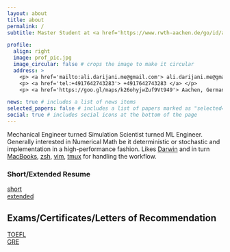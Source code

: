 ```yaml
---
layout: about
title: about
permalink: /
subtitle: Master Student at <a href='https://www.rwth-aachen.de/go/id/a/?lidx=1'> RWTH Aachen University </a>, <a href='https://goo.gl/maps/k26ohyjwZuf9Vt949'> Aachen, Germany </a>

profile:
  align: right
  image: prof_pic.jpg
  image_circular: false # crops the image to make it circular
  address: >
    <p> <a href='mailto:ali.darijani.me@gmail.com'> ali.darijani.me@gmail.com </a> </p>
    <p> <a href='tel:+4917642743283'> +4917642743283 </a> </p>
    <p> <a href='https://goo.gl/maps/k26ohyjwZuf9Vt949'> Aachen, Germany </a> </p>

news: true # includes a list of news items
selected_papers: false # includes a list of papers marked as "selected={true}"
social: true # includes social icons at the bottom of the page
---
```


Mechanical Engineer turned Simulation Scientist turned ML Engineer. Generally interested in Numerical Math be it deterministic or stochastic and implementation in a high-performance fashion. Likes [Darwin](https://en.wikipedia.org/wiki/Darwin_operating_system) and in turn [MacBooks](https://www.apple.com/mac/), [zsh](https://www.zsh.org), [vim](https://www.vim.org), [tmux](https://github.com/tmux/tmux/wiki) for handling the workflow. 
### Short/Extended Resume
[short](https://github.com/adarijani/adarijani.github.io/blob/master/assets/pdf/short_resume.pdf)  
[extended](https://github.com/adarijani/adarijani.github.io/blob/master/assets/pdf/extended_resume.pdf)
## Exams/Certificates/Letters of Recommendation
[TOEFL](https://github.com/adarijani/adarijani.github.io/blob/master/assets/pdf/TOEFL.pdf)  
[GRE](https://github.com/adarijani/adarijani.github.io/blob/master/assets/pdf/GRE.pdf)  



